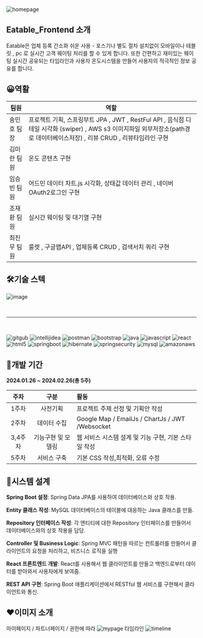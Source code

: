 
![homepage](re/homepage.png)

## **Eatable_Frontend 소개**

Eatable은 업체 등록 간소화 쉬운 사용  - 포스기나 별도 절차 설치없이 모바일이나 테블릿 , pc 로 실시간  고객  웨이팅 처리를 할 수 있게 합니다.  또한 간편하고 재미있는 웨이팅 실시간 공유되는 타임라인과 
사용자 온도시스템을 만들어  사용자의 적극적인 정보 공유를 합니다.


## 😀**역활**

|팀원|역할|
|------|---|
|송민호 팀장 | 프로젝트 기획,  스프링부트  JPA , JWT , RestFul API , 음식점 디테일 시각화 (swiper) , AWS s3 이미지파일 외부저장소(path경로 데이터베이스저장) , 리뷰 CRUD , 리뷰타임라인 구현|
|김미란 팀원|온도 콘텐츠 구현|
|임승빈 팀원|어드민 데이터 차트.js 시각화, 상태값 데이터 관리 , 네이버OAuth2로그인 구현|
|조재환 팀원|실시간 웨이팅 및 대기열 구현|
|최진무 팀원|룰렛 , 구글맵API , 업체등록 CRUD , 검색서치 쿼리 구현|

## 🛠**기술 스텍**
![image](https://github.com/jh981117/jh981117/assets/146803040/60ecd70b-6d1b-4d04-9e95-81185a7c5568)

<br/>
<hr/>
<br/>

![gitgub](https://img.shields.io/badge/GitHub-100000?style=for-the-badge&logo=github&logoColor=white)
![intellijidea](https://img.shields.io/badge/IntelliJ_IDEA-000000.svg?style=for-the-badge&logo=intellij-idea&logoColor=white
)
![postman](https://img.shields.io/badge/Postman-FF6C37?style=for-the-badge&logo=postman&logoColor=white)
![bootstrap](https://img.shields.io/badge/Bootstrap-563D7C?style=for-the-badge&logo=bootstrap&logoColor=white
)
![java](https://img.shields.io/badge/Java-ED8B00?style=for-the-badge&logo=openjdk&logoColor=white
)
![javascript](https://img.shields.io/badge/JavaScript-F7DF1E?style=for-the-badge&logo=JavaScript&logoColor=white
)
![react](https://img.shields.io/badge/React-20232A?style=for-the-badge&logo=react&logoColor=61DAFB
)
![html5](https://img.shields.io/badge/HTML5-E34F26?style=for-the-badge&logo=html5&logoColor=white
)
![springboot](https://img.shields.io/badge/springboot-6DB33F?style=for-the-badge&logo=springboot&logoColor=white
)
![hibernate](https://img.shields.io/badge/Hibernate-59666C?style=for-the-badge&logo=Hibernate&logoColor=white
)
![springsecurity](https://img.shields.io/badge/Spring_Security-6DB33F?style=for-the-badge&logo=Spring-Security&logoColor=white)
![mysql](https://img.shields.io/badge/MySQL-005C84?style=for-the-badge&logo=mysql&logoColor=white
)
![amazonaws](https://img.shields.io/badge/Amazon_AWS-232F3E?style=for-the-badge&logo=amazon-aws&logoColor=white
)
## 📆**개발 기간**

**2024.01.26 ~ 2024.02.26(총 5주)**

|주차 |구분 |활동|
|:----:|:----:|:----|
|1주차|사전기획   |  프로젝트 주제 선정 및 기획안 작성  | 
|2주차|데이터 수집   |  Google Map / EmailJs / ChartJs / JWT /Websocket|
|3,4주차|기능구현 및 모델링   |  웹 서비스 시스템 설계 및 기능 구현, 기본 스타일 작성  |  
|5주차|서비스 구축   |  기본  CSS 작성,최적화, 오류 수정  |  



## 🔄**시스템 설계**


**Spring Boot 설정**: Spring Data JPA를 사용하여 데이터베이스와 상호 작용.

**Entity 클래스 작성**: MySQL 데이터베이스의 테이블에 대응하는 Java 클래스를 만듦.

**Repository 인터페이스 작성**: 각 엔티티에 대한 Repository 인터페이스를 만들어서 데이터베이스와의 상호 작용을 담당.

**Controller 및 Business Logic**: Spring MVC 패턴을 따르는 컨트롤러를 만들어서 클라이언트의 요청을 처리하고, 비즈니스 로직을 실행

**React 프론트엔드 개발**: React를 사용해서 웹 클라이언트를 만들고 백엔드로부터 데이터를 받아와서 사용자에게 보여줌.

**REST API 구현**: Spring Boot 애플리케이션에서 RESTful 웹 서비스를 구현해서 클라이언트와 통신.

## ❤**이미지 소개**
마이페이지 / 파트너페이지   / 권한에 따라
![mypage](re/mypage.gif)
타임라인
![timeline](re/timeline.gif)


